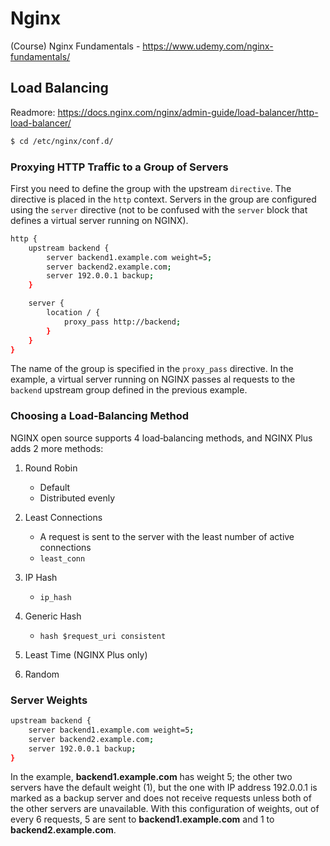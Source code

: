 # Nginx
(Course) Nginx Fundamentals - https://www.udemy.com/nginx-fundamentals/

## Load Balancing
Readmore: https://docs.nginx.com/nginx/admin-guide/load-balancer/http-load-balancer/

```bash
$ cd /etc/nginx/conf.d/
```

### Proxying HTTP Traffic to a Group of Servers
First you need to define the group with the upstream `directive`. The directive is placed in the `http` context. Servers in the group are configured using the `server` directive (not to be confused with the `server` block that defines a virtual server running on NGINX).

```bash
http {
    upstream backend {
        server backend1.example.com weight=5;
        server backend2.example.com;
        server 192.0.0.1 backup;
    }

    server {
        location / {
            proxy_pass http://backend;
        }
    }
}
```

The name of the group is specified in the `proxy_pass` directive. In the example, a virtual server running on NGINX passes al requests to the `backend` upstream group defined in the previous example. 

### Choosing a Load-Balancing Method
NGINX open source supports 4 load‑balancing methods, and NGINX Plus adds 2 more methods:

1. Round Robin
    - Default
    - Distributed evenly

2. Least Connections
    - A request is sent to the server with the least number of active connections
    - `least_conn`

3. IP Hash
    - `ip_hash`

4. Generic Hash
    - `hash $request_uri consistent`

5. Least Time (NGINX Plus only) 

6. Random

### Server Weights
```bash
upstream backend {
    server backend1.example.com weight=5;
    server backend2.example.com;
    server 192.0.0.1 backup;
}
```
In the example, **backend1.example.com** has weight 5; the other two servers have the default weight (1), but the one with IP address 192.0.0.1 is marked as a backup server and does not receive requests unless both of the other servers are unavailable. With this configuration of weights, out of every 6 requests, 5 are sent to **backend1.example.com** and 1 to **backend2.example.com**.

